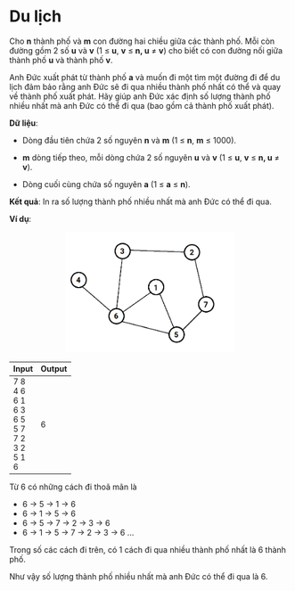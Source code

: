 # Du lịch

Cho **n** thành phố và **m** con đường hai chiều giữa các thành phố. Mỗi còn đường gồm 2 số **u** và **v** (1 ≤ **u**, **v** ≤ **n, u** ≠ **v**) cho biết có con đường nối giữa thành phố **u** và thành phố **v**.

Anh Đức xuất phát từ thành phố **a** và muốn đi một tìm một đường đi để du lịch đảm bảo rằng anh Đức sẽ đi qua nhiều thành phố nhất có thể và quay về thành phố xuất phát. Hãy giúp anh Đức xác định số lượng thành phố nhiều nhất mà anh Đức có thể đi qua (bao gồm cả thành phố xuất phát).

**Dữ liệu**:

- Dòng đầu tiên chứa 2 số nguyên **n** và **m** (1 ≤ **n**, **m** ≤ 1000).

- **m** dòng tiếp theo, mỗi dòng chứa 2 số nguyên **u** và **v** (1 ≤ **u**, **v** ≤ **n, u** ≠ **v**).

- Dòng cuối cùng chứa số nguyên **a** (1 ≤ **a** ≤ **n**).

**Kết quả**: In ra số lượng thành phố nhiều nhất mà anh Đức có thể đi qua.

**Ví dụ**:
 <!-- 50% width image -->
<p  align = "center" >
    <img  src = "image.png"  width = "60%" >
</p>

| Input | Output |
|:-------|:--------|
| 7 8 <br> 4 6 <br> 6 1 <br> 6 3 <br> 6 5 <br> 5 7 <br> 7 2 <br> 3 2 <br> 5 1 <br> 6  | 6    |

Từ 6 có những cách đi thoã mãn là

- 6 -> 5 -> 1 -> 6
- 6 -> 1 -> 5 -> 6
- 6 -> 5 -> 7 -> 2 -> 3 -> 6
- 6 -> 1 -> 5 -> 7 -> 2 -> 3 -> 6
...

Trong số các cách đi trên, có 1 cách đi qua nhiều thành phố nhất là 6 thành phố.

Như vậy số lượng thành phố nhiều nhất mà anh Đức có thể đi qua là 6.

